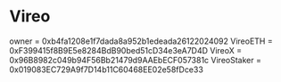 # Vireo

owner = 0xb4fa1208e1f7dada8a952b1edeada26122024092
VireoETH = 0xF399415f8B9E5e8284BdB90bed51cD34e3eA7D4D
VireoX = 0x96B8982c049b94F56Bb21479d9AAEbECF057381c
VireoStaker = 0x019083EC729A9f7D14b11C60468EE02e58fDce33
